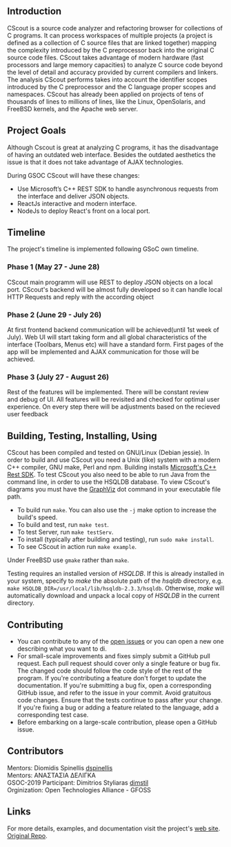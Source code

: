 
## Introduction
CScout is a source code analyzer and refactoring browser for collections
of C programs.  It can process workspaces of multiple projects (a project
is defined as a collection of C source files that are linked together)
mapping the complexity introduced by the C preprocessor back into
the original C source code files.  CScout takes advantage of modern
hardware (fast processors and large memory capacities) to analyze
C source code beyond the level of detail and accuracy provided
by  current compilers and linkers.  The analysis CScout performs takes
into account the identifier scopes introduced by the C preprocessor and
the C language proper scopes and namespaces.  CScout has already been
applied on projects of tens of thousands of lines to millions of lines,
like the Linux, OpenSolaris, and FreeBSD kernels, and the Apache web
server. 

## Project Goals
Although Cscout is great at analyzing C programs, it has the disadvantage of having an outdated web interface. Besides the outdated aesthetics the issue is that it does not take advantage of AJAX technologies.

During GSOC CScout will have these changes: 
* Use Microsoft’s C++ REST SDK to handle 
asynchronous requests from the interface and deliver JSON objects.
* ReactJs interactive and modern interface.
* NodeJs to deploy React's front on a local port.

## Timeline
The project's timeline is implemented following GSoC own timeline.

### Phase 1 (May 27 - June 28)
CScout main programm will use REST to deploy JSON objects on a local port. CScout's backend will be almost fully developed so it can handle local HTTP Requests and reply with the according object

### Phase 2 (June 29 - July 26)
At first frontend backend communication will be achieved(until 1st week of July). Web UI will start taking form and all global characteristics of the interface (Toolbars, Menus etc) will have a standard form. First pages of the app 
will be implemented and AJAX communication for those will be achieved.

### Phase 3 (July 27 - August 26)
Rest of the features will be implemented. There will be constant review  
and debug of UI. All features will be revisited and checked for optimal
user experience. On every step there will be adjustments based on the recieved
user feedback

## Building, Testing, Installing, Using
CScout has been compiled and tested on GNU/Linux (Debian jessie). In order to
build and use CScout you need a Unix (like) system
with a modern C++ compiler, GNU make, Perl and npm.
Building installs [Microsoft's C++ Rest SDK](https://github.com/microsoft/cpprestsdk). 
To test CScout you also need to be able to run Java from the command line,
in order to use the HSQLDB database.
To view CScout's diagrams you must have the
[GraphViz](http://www.graphviz.org) dot command in
your executable file path.

* To build run `make`. You can also use the `-j` make option to increase the build's speed.
* To build and test, run `make test`.
* To test Server, run `make testServ`.
* To install (typically after building and testing), run `sudo make install`.
* To see CScout in action run `make example`.

Under FreeBSD use `gmake` rather than `make`.

Testing requires an installed version of _HSQLDB_.
If this is already installed in your system, specify to _make_
the absolute path of the *hsqldb* directory, e.g.
`make HSQLDB_DIR=/usr/local/lib/hsqldb-2.3.3/hsqldb`.
Otherwise, _make_ will automatically download and unpack a local
copy of _HSQLDB_ in the current directory.

## Contributing
* You can contribute to any of the [open issues](https://github.com/dspinellis/cscout/issues) or you can open a new one describing what you want to di.
* For small-scale improvements and fixes simply submit a GitHub pull request.
Each pull request should cover only a single feature or bug fix.
The changed code should follow the code style of the rest of the program.
If you're contributing a feature don't forget to update the documentation.
If you're submitting a bug fix, open a corresponding GitHub issue,
and refer to the issue in your commit.
Avoid gratuitous code changes.
Ensure that the tests continue to pass after your change.
If you're fixing a bug or adding a feature related to the language, add a corresponding test case.
* Before embarking on a large-scale contribution, please open a GitHub issue.

## Contributors
Mentors: Diomidis Spinellis [dspinellis](https://github.com/dspinellis)  
Mentors: ΑΝΑΣΤΑΣΙΑ ΔΕΛΙΓΚΑ  
GSOC-2019 Participant: Dimitrios Styliaras [dimstil](https://github.com/dimstil)  
Orginization: Open Technologies Alliance - GFOSS  

## Links
For more details, examples, and documentation visit the project's
[web site](http://www.spinellis.gr/cscout).
[Original Repo](https://github.com/dspinellis/cscout).
